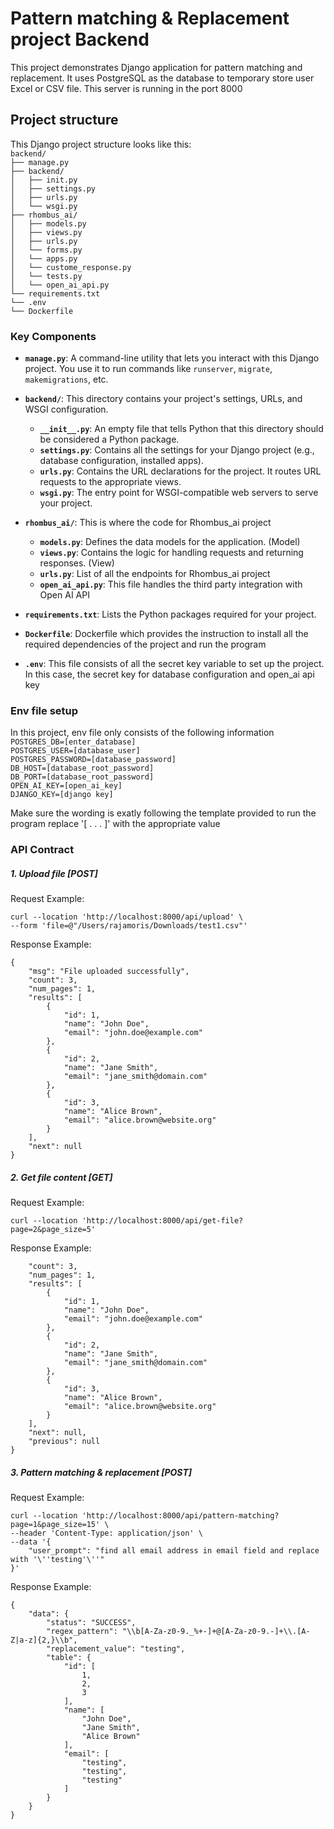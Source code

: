 # Pattern matching & Replacement project Backend

This project demonstrates Django application for pattern matching and replacement. It uses PostgreSQL as the database to temporary store user Excel or CSV file. This server is running in the port 8000

## Project structure

This Django project structure looks like this:<br>
`backend/`<br>
`├── manage.py`<br>
`├── backend/`<br>
`│   ├── init.py`<br>
`│   ├── settings.py`<br>
`│   ├── urls.py`<br>
`│   └── wsgi.py`<br>
`├── rhombus_ai/`<br>
`│   ├── models.py`<br>
`│   ├── views.py`<br>
`│   ├── urls.py`<br>
`│   └── forms.py`<br>
`│   └── apps.py`<br>
`│   └── custome_response.py`<br>
`│   └── tests.py`<br>
`│   └── open_ai_api.py`<br>
`└── requirements.txt`<br>
`└── .env`<br>
`└── Dockerfile`<br>

### Key Components

- **`manage.py`**: A command-line utility that lets you interact with this Django project. You use it to run commands like `runserver`, `migrate`, `makemigrations`, etc.

- **`backend/`**: This directory contains your project's settings, URLs, and WSGI configuration.
  - **`__init__.py`**: An empty file that tells Python that this directory should be considered a Python package.
  - **`settings.py`**: Contains all the settings for your Django project (e.g., database configuration, installed apps).
  - **`urls.py`**: Contains the URL declarations for the project. It routes URL requests to the appropriate views.
  - **`wsgi.py`**: The entry point for WSGI-compatible web servers to serve your project.

- **`rhombus_ai/`**: This is where the code for Rhombus_ai project
  - **`models.py`**: Defines the data models for the application. (Model)
  - **`views.py`**: Contains the logic for handling requests and returning responses. (View)
  - **`urls.py`**: List of all the endpoints for Rhombus_ai project
  - **`open_ai_api.py`**: This file handles the third party integration with Open AI API

- **`requirements.txt`**: Lists the Python packages required for your project.
- **`Dockerfile`**: Dockerfile which provides the instruction to install all the required dependencies of the project and run the program
- **`.env`**: This file consists of all the secret key variable to set up the project. In this case, the secret key for database configuration and open_ai api key

### Env file setup
In this project, env file only consists of the following information
`POSTGRES_DB=[enter_database]`<br>
`POSTGRES_USER=[database_user]`<br>
`POSTGRES_PASSWORD=[database_password]`<br>
`DB_HOST=[database_root_password]`<br>
`DB_PORT=[database_root_password]`<br>
`OPEN_AI_KEY=[open_ai_key]`<br>
`DJANGO_KEY=[django key]`<br>

Make sure the wording is exatly following the template provided to run the program
replace '[ . . . ]' with the appropriate value

### API Contract
##### 1. Upload file [POST]

Request Example:
```
curl --location 'http://localhost:8000/api/upload' \
--form 'file=@"/Users/rajamoris/Downloads/test1.csv"'
```

Response Example:
```
{
    "msg": "File uploaded successfully",
    "count": 3,
    "num_pages": 1,
    "results": [
        {
            "id": 1,
            "name": "John Doe",
            "email": "john.doe@example.com"
        },
        {
            "id": 2,
            "name": "Jane Smith",
            "email": "jane_smith@domain.com"
        },
        {
            "id": 3,
            "name": "Alice Brown",
            "email": "alice.brown@website.org"
        }
    ],
    "next": null
}
```

##### 2. Get file content [GET]

Request Example:
```
curl --location 'http://localhost:8000/api/get-file?page=2&page_size=5'
```

Response Example:
```{
    "count": 3,
    "num_pages": 1,
    "results": [
        {
            "id": 1,
            "name": "John Doe",
            "email": "john.doe@example.com"
        },
        {
            "id": 2,
            "name": "Jane Smith",
            "email": "jane_smith@domain.com"
        },
        {
            "id": 3,
            "name": "Alice Brown",
            "email": "alice.brown@website.org"
        }
    ],
    "next": null,
    "previous": null
}
```

##### 3. Pattern matching & replacement [POST]

Request Example:
```
curl --location 'http://localhost:8000/api/pattern-matching?page=1&page_size=15' \
--header 'Content-Type: application/json' \
--data '{
    "user_prompt": "find all email address in email field and replace with '\''testing'\''"
}'
```

Response Example:
```
{
    "data": {
        "status": "SUCCESS",
        "regex_pattern": "\\b[A-Za-z0-9._%+-]+@[A-Za-z0-9.-]+\\.[A-Z|a-z]{2,}\\b",
        "replacement_value": "testing",
        "table": {
            "id": [
                1,
                2,
                3
            ],
            "name": [
                "John Doe",
                "Jane Smith",
                "Alice Brown"
            ],
            "email": [
                "testing",
                "testing",
                "testing"
            ]
        }
    }
}
```

